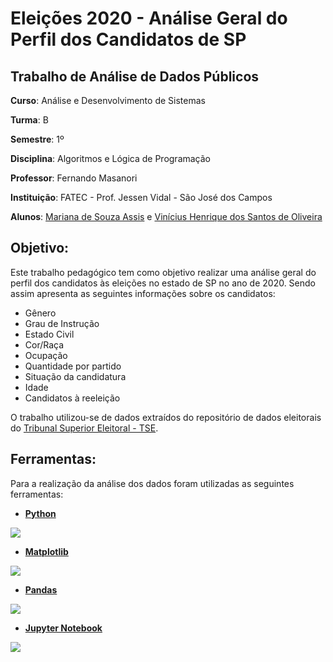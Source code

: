 # Eleições 2020 - Análise Geral do Perfil dos Candidatos de SP

## Trabalho de Análise de Dados Públicos

**Curso**: Análise e Desenvolvimento de Sistemas

**Turma**: B

**Semestre**: 1º

**Disciplina**: Algoritmos e Lógica de Programação

**Professor**: Fernando Masanori

**Instituição**: FATEC - Prof. Jessen Vidal - São José dos Campos

**Alunos**: [Mariana de Souza Assis](https://github.com/mariana299) e [Vinícius Henrique dos Santos de Oliveira](https://github.com/vinicius-hso)

## Objetivo:

Este trabalho pedagógico tem como objetivo realizar uma análise geral do perfil dos candidatos às eleições no estado de SP no ano de 2020. Sendo assim apresenta as seguintes informações sobre os candidatos:

* Gênero
* Grau de Instrução
* Estado Civil
* Cor/Raça
* Ocupação
* Quantidade por partido
* Situação da candidatura
* Idade 
* Candidatos à reeleição

O trabalho utilizou-se de dados extraídos do repositório de dados eleitorais do [Tribunal Superior Eleitoral - TSE](https://www.tse.jus.br/eleicoes/estatisticas/repositorio-de-dados-eleitorais-1).

## Ferramentas:

Para a realização da análise dos dados foram utilizadas as seguintes ferramentas:

* [**Python**](https://www.python.org/) 

![](https://github.com/vinicius-hso/eleicoes-2020-analise-candidatos-SP/blob/main/python_logo.png)

* [**Matplotlib**](https://matplotlib.org/)

![](https://github.com/vinicius-hso/eleicoes-2020-analise-candidatos-SP/blob/main/matplotlib_logo.png)

* [**Pandas**](https://pandas.pydata.org/)

![](https://github.com/vinicius-hso/eleicoes-2020-analise-candidatos-SP/blob/main/pandas_logo.png)

* [**Jupyter Notebook**](https://jupyter.org/)

![](https://github.com/vinicius-hso/eleicoes-2020-analise-candidatos-SP/blob/main/jupyter_logo.png)
